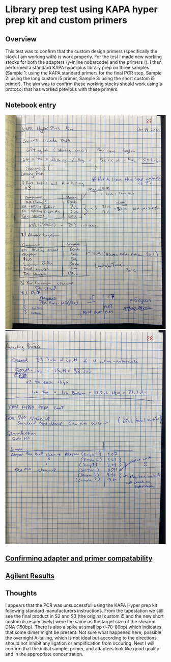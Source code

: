 # Library prep test using KAPA hyper prep kit and custom primers

## Overview
This test was to confirm that the custom design primers (specifically the stock I am working with) is work properly. For the test I made new working stocks for both the adapters (y-inline nobarcode) and the primers (). I then performed a standard KAPA hyperplus library prep on three samples (Sample 1: using the KAPA standard primers for the final PCR step, Sample 2: using the long custom i5 primer, Sample 3: using the short custom i5 primer). The aim was to confirm these working stocks should work using a protocol that has worked previous with these primers.

## Notebook entry
![](https://github.com/epigeneticstoocean/2018OAExp_larvae/blob/master/figures/pg27_2020Oct21_HyperKitPrep_customPrimers_pt1.jpg)
![](https://github.com/epigeneticstoocean/2018OAExp_larvae/blob/master/figures/pg28_2020Oct21_HyperKitPrep_customPrimers_pt2.jpg)

## [Confirming adapter and primer compatability](https://docs.google.com/document/d/1U8CH-pDtkQffdZUC7FBZo6pA2GM9r0NLqMxDMgERMnw/edit#heading=h.8yhxvl68q6tx)

## [Agilent Results](https://github.com/epigeneticstoocean/2018OAExp_larvae/blob/master/labwork/sequencing%20reports/2020-10-21-02.D1000_i5_L1LotterhosLab_KAPATEST.pdf)

## Thoughts

I appears that the PCR was unsuccessfull using the KAPA Hyper prep kit following standard manufacturers instructions. From the tapestation we still see the final product in S2 and S3 (the original custom i5 and the new short custom i5,respectively) were the same as the target size of the sheared DNA (150bp). There is also a spike at small bp (~70-80bp) which indicates that some dimer might be present. Not sure what happened here, possible the overnight A-tailing, which is not ideal but according to the directions should not inhibit any ligation or amplification from occuring. Next I will confirm that the initial sample, primer, and adapters look like good quality and in the appropriate concentration.
